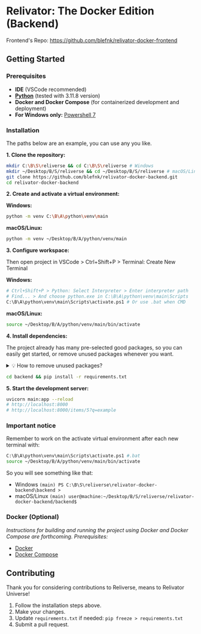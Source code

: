 # Relivator: The Docker Edition (Backend)

Frontend's Repo: <https://github.com/blefnk/relivator-docker-frontend>

## Getting Started

### Prerequisites

- **IDE** (VSCode recommended)
- [**Python**](https://python.org/downloads) (tested with 3.11.8 version)
- **Docker and Docker Compose** (for containerized development and deployment)
- **For Windows only:** [Powershell 7](https://learn.microsoft.com/en-us/powershell/scripting/install/installing-powershell-on-windows?view=powershell-7.4)

### Installation

The paths below are an example, you can use any you like.

**1. Clone the repository:**

```bash
mkdir C:\B\S\reliverse && cd C:\B\S\reliverse # Windows
mkdir ~/Desktop/B/S/reliverse && cd ~/Desktop/B/S/reliverse # macOS/Linux
git clone https://github.com/blefnk/relivator-docker-backend.git
cd relivator-docker-backend
```

**2. Create and activate a virtual environment:**

**Windows:**

```bash
python -m venv C:\B\A\python\venv\main
```

**macOS/Linux:**

```bash
python -m venv ~/Desktop/B/A/python/venv/main
```

**3. Configure workspace:**

Then open project in VSCode > Ctrl+Shift+P > Terminal: Create New Terminal

**Windows:**

```bash
# Ctrl+Shift+P > Python: Select Interpreter > Enter interpreter path
# Find... > And choose python.exe in C:\B\A\python\venv\main\Scripts
C:\B\A\python\venv\main\Scripts\activate.ps1 # Or use .bat when CMD
```

**macOS/Linux:**

```bash
source ~/Desktop/B/A/python/venv/main/bin/activate
```

**4. Install dependencies:**

The project already has many pre-selected good packages, so you can easily get started, or remove unused packages whenever you want.

<details>
  <summary>💡 How to remove unused packages?</summary>

  <p>Here are the most common and effective ways to remove unused packages from the <code>requirements.txt</code> file:</p>
  <h3>1. Manual Review and Editing:</h3>
  <ul>
    <li><strong>Best for small projects:</strong> If you already have a relatively short <code>requirements.txt</code> file, you can often manually go through it and identify packages that are no longer actively used in your code.</li>
    <li><strong>Time-consuming for larger projects:</strong> This becomes less practical as your project and the list of dependencies grow.</li>
  </ul>
  <h3>2. Automated Tools:</h3>
  <p>These tools analyze your project's code to help determine unused dependencies. Here are some popular options:</p>
  <ul>
    <li><strong>pip-autoremove:</strong>
      <ul>
        <li><strong>Install:</strong> <code>pip install pip-autoremove</code></li>
        <li><strong>Usage:</strong> <code>pip-autoremove requirements.txt -o requirements.txt</code> (This overwrites your original file)</li>
      </ul>
    </li>
    <li><strong>pipdeptree (with reverse flag):</strong>
      <ul>
        <li><strong>Install:</strong> <code>pip install pipdeptree</code></li>
        <li><strong>Usage:</strong></li>
        <li><pre><code>pipdeptree -r &gt; possible_unused.txt  # Creates a list of possible unused packages
# Manually review possible_unused.txt and edit requirements.txt
</code></pre></li>
      </ul>
    </li>
    <li><strong>Other Tools:</strong>
      <ul>
        <li><code>pip-unused</code>: A simple command-line tool.</li>
        <li>There may be similar plugins for your IDE or code editor.</li>
      </ul>
    </li>
  </ul>
  <h3>Important Considerations:</h3>
  <ul>
    <li><strong>Caution:</strong> Automated tools can be helpful but they might not be 100% accurate. It's always best to double-check and test your project after removing packages from <code>requirements.txt</code>.</li>
    <li><strong>Version Conflicts:</strong> Sometimes packages might remain indirectly necessary due to dependencies of other required packages. Be mindful of complex dependencies when removing packages.</li>
  </ul>
  <h3>Workflow Example (Using pip-autoremove):</h3>
  <ol>
    <li><strong>Install pip-autoremove:</strong>
      <pre><code>pip install pip-autoremove
</code></pre></li>
    <li><strong>Create a backup (optional, but recommended):</strong>
      <pre><code>cp requirements.txt requirements.txt.bak
</code></pre></li>
    <li><strong>Remove unused packages:</strong>
      <pre><code>pip-autoremove requirements.txt -o requirements.txt
</code></pre></li>
    <li><strong>Review Changes:</strong> Check the updated <code>requirements.txt</code> to make sure the automated tool didn't remove anything essential.</li>
    <li><strong>Test Thoroughly:</strong> Run your project's tests or experiment with it manually to ensure everything still works as expected.</li>
  </ol>

</details>

```bash
cd backend && pip install -r requirements.txt
```

**5. Start the development server:**

```bash
uvicorn main:app --reload
# http://localhost:8000
# http://localhost:8000/items/5?q=example
```

### Important notice

Remember to work on the activate virtual environment after each new terminal with:

```bash
C:\B\A\python\venv\main\Scripts\activate.ps1 #.bat
source ~/Desktop/B/A/python/venv/main/bin/activate
```

So you will see something like that:

- Windows `(main) PS C:\B\S\reliverse\relivator-docker-backend\backend >`
- macOS/Linux `(main) user@machine:~/Desktop/B/S/reliverse/relivator-docker-backend/backend$`

### Docker (Optional)

_Instructions for building and running the project using Docker and Docker Compose are forthcoming. Prerequisites:_

- [Docker](https://docs.docker.com/get-docker)
- [Docker Compose](https://docs.docker.com/compose/install)

## Contributing

Thank you for considering contributions to Reliverse, means to Relivator Universe!

1. Follow the installation steps above.
2. Make your changes.
3. Update `requirements.txt` if needed: `pip freeze > requirements.txt`
4. Submit a pull request.
